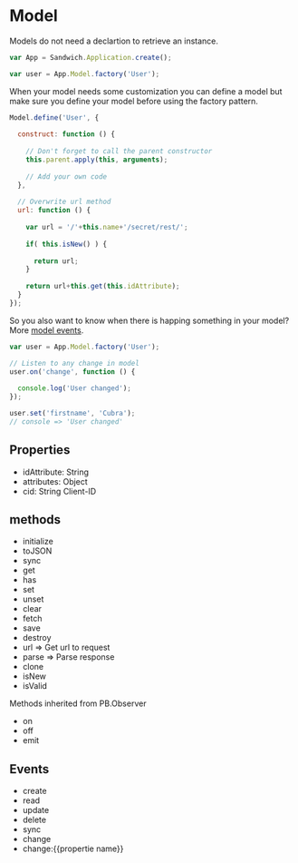 # Model

Models do not need a declartion to retrieve an instance.
~~~js
var App = Sandwich.Application.create();

var user = App.Model.factory('User');
~~~

When your model needs some customization you can define a model but make sure you define your model before using the factory pattern.
~~~js
Model.define('User', {
  
  construct: function () {
    
    // Don't forget to call the parent constructor
    this.parent.apply(this, arguments);
    
    // Add your own code
  },
  
  // Overwrite url method
  url: function () {
    
    var url = '/'+this.name+'/secret/rest/';
    
    if( this.isNew() ) {
      
      return url;
    }
    
    return url+this.get(this.idAttribute);
  }
});
~~~

So you also want to know when there is happing something in your model? More [model events](#events).
~~~js
var user = App.Model.factory('User');

// Listen to any change in model
user.on('change', function () {
  
  console.log('User changed');
});

user.set('firstname', 'Cubra');
// console => 'User changed'
~~~

## Properties
* idAttribute: String
* attributes: Object
* cid: String Client-ID


## methods
* initialize
* toJSON
* sync
* get
* has
* set
* unset
* clear
* fetch
* save
* destroy
* url => Get url to request
* parse => Parse response
* clone
* isNew
* isValid

Methods inherited from PB.Observer
* on
* off
* emit

## Events
* create
* read
* update
* delete
* sync
* change
* change:{{propertie name}}
